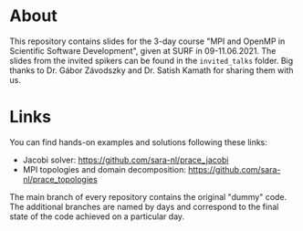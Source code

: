 # About
This repository contains slides for the 3-day course "MPI and OpenMP in Scientific Software Development", given at SURF in 09-11.06.2021.
The slides from the invited spikers can be found in the `invited_talks` folder. Big thanks to Dr. Gábor Závodszky and Dr. Satish Kamath for sharing them with us.

# Links
You can find hands-on examples and solutions following these links:
- Jacobi solver: https://github.com/sara-nl/prace_jacobi
- MPI topologies and domain decomposition: https://github.com/sara-nl/prace_topologies

The main branch of every repository contains the original "dummy" code. The additional branches are named by days and correspond 
to the final state of the code achieved on a particular day.
